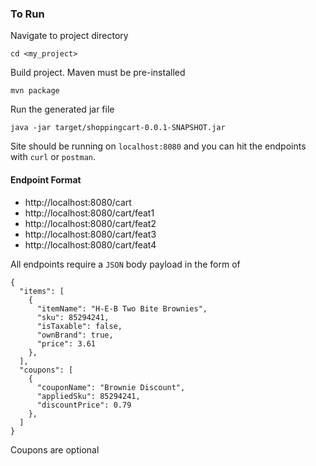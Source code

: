 ### To Run
Navigate to project directory

    cd <my_project>

Build project. Maven must be pre-installed

    mvn package

Run the generated jar file

    java -jar target/shoppingcart-0.0.1-SNAPSHOT.jar
    
Site should be running on `localhost:8080` and you can hit the endpoints with `curl`
or `postman`.

#### Endpoint Format
- http://localhost:8080/cart
- http://localhost:8080/cart/feat1
- http://localhost:8080/cart/feat2
- http://localhost:8080/cart/feat3
- http://localhost:8080/cart/feat4

All endpoints require a `JSON` body payload in the form of

```
{
  "items": [
    {
      "itemName": "H-E-B Two Bite Brownies",
      "sku": 85294241,
      "isTaxable": false,
      "ownBrand": true,
      "price": 3.61
    },
  ],
  "coupons": [
    {
      "couponName": "Brownie Discount",
      "appliedSku": 85294241,
      "discountPrice": 0.79
    },
  ]
}
```

Coupons are optional